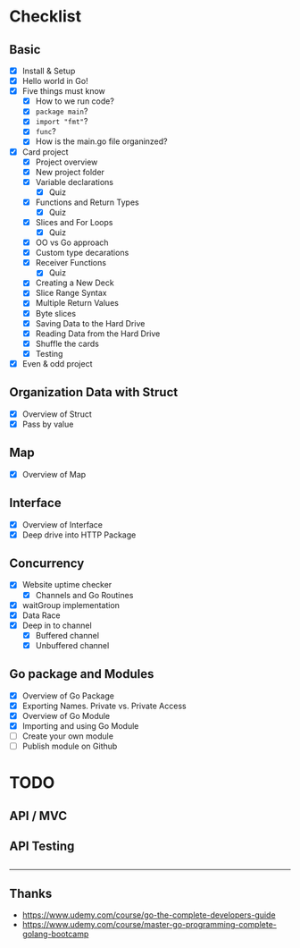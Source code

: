 # Checklist

## Basic

- [x] Install & Setup
- [x] Hello world in Go!
- [x] Five things must know
    - [x] How to we run code?
    - [x] `package main`?
    - [x] `import "fmt"`?
    - [x] `func`?
    - [x] How is the main.go file organinzed?
- [x] Card project
    - [x] Project overview
    - [x] New project folder
    - [x] Variable declarations
        - [x] Quiz
    - [x] Functions and Return Types
        - [x] Quiz
    - [x] Slices and For Loops
        - [x] Quiz
    - [x] OO vs Go approach
    - [x] Custom type decarations
    - [x] Receiver Functions
        - [x] Quiz
    - [x] Creating a New Deck
    - [x] Slice Range Syntax
    - [x] Multiple Return Values
    - [x] Byte slices
    - [x] Saving Data to the Hard Drive 
    - [x] Reading Data from the Hard Drive
    - [x] Shuffle the cards
    - [x] Testing
- [x] Even & odd project

## Organization Data with Struct
- [x] Overview of Struct
- [X] Pass by value

## Map
- [x] Overview of Map

## Interface
- [x] Overview of Interface
- [X] Deep drive into HTTP Package

## Concurrency
- [x] Website uptime checker
    - [x] Channels and Go Routines
- [x] waitGroup implementation
- [x] Data Race
- [x] Deep in to channel
    - [x] Buffered channel
    - [x] Unbuffered channel

## Go package and Modules
- [x] Overview of Go Package
- [x] Exporting Names. Private vs. Private Access
- [x] Overview of Go Module
- [x] Importing and using Go Module
- [ ] Create your own module
- [ ] Publish module on Github

# TODO

## API / MVC

## API Testing

## 

---

## Thanks

- https://www.udemy.com/course/go-the-complete-developers-guide
- https://www.udemy.com/course/master-go-programming-complete-golang-bootcamp